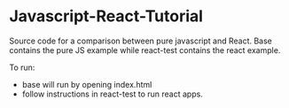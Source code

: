 # Javascript-React-Tutorial

Source code for a comparison between pure javascript and React. Base contains the pure JS example while react-test contains the react example.

To run:
* base will run by opening index.html
* follow instructions in react-test to run react apps.
